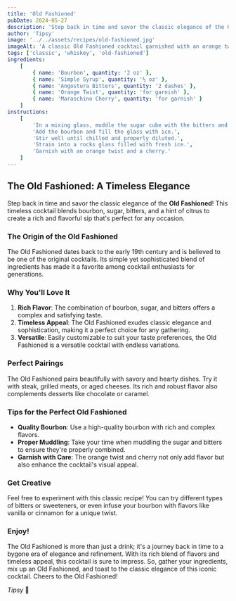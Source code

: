 ```yaml
---
title: 'Old Fashioned'
pubDate: 2024-05-27
description: 'Step back in time and savor the classic elegance of the Old Fashioned, a timeless cocktail that blends bourbon, sugar, bitters, and a hint of citrus for a rich and flavorful experience.'
author: 'Tipsy'
image: '../../assets/recipes/old-fashioned.jpg'
imageAlt: 'A classic Old Fashioned cocktail garnished with an orange twist and a cherry.'
tags: ['classic', 'whiskey', 'old-fashioned']
ingredients:
    [
        { name: 'Bourbon', quantity: '2 oz' },
        { name: 'Simple Syrup', quantity: '½ oz' },
        { name: 'Angostura Bitters', quantity: '2 dashes' },
        { name: 'Orange Twist', quantity: 'for garnish' },
        { name: 'Maraschino Cherry', quantity: 'for garnish' }
    ]
instructions:
    [
        'In a mixing glass, muddle the sugar cube with the bitters and a splash of water.',
        'Add the bourbon and fill the glass with ice.',
        'Stir well until chilled and properly diluted.',
        'Strain into a rocks glass filled with fresh ice.',
        'Garnish with an orange twist and a cherry.'
    ]
---
```


## The Old Fashioned: A Timeless Elegance

Step back in time and savor the classic elegance of the **Old Fashioned**! This timeless cocktail blends bourbon, sugar, bitters, and a hint of citrus to create a rich and flavorful sip that's perfect for any occasion.

### The Origin of the Old Fashioned

The Old Fashioned dates back to the early 19th century and is believed to be one of the original cocktails. Its simple yet sophisticated blend of ingredients has made it a favorite among cocktail enthusiasts for generations.

### Why You'll Love It

1. **Rich Flavor**: The combination of bourbon, sugar, and bitters offers a complex and satisfying taste.
2. **Timeless Appeal**: The Old Fashioned exudes classic elegance and sophistication, making it a perfect choice for any gathering.
3. **Versatile**: Easily customizable to suit your taste preferences, the Old Fashioned is a versatile cocktail with endless variations.

### Perfect Pairings

The Old Fashioned pairs beautifully with savory and hearty dishes. Try it with steak, grilled meats, or aged cheeses. Its rich and robust flavor also complements desserts like chocolate or caramel.

### Tips for the Perfect Old Fashioned

-   **Quality Bourbon**: Use a high-quality bourbon with rich and complex flavors.
-   **Proper Muddling**: Take your time when muddling the sugar and bitters to ensure they're properly combined.
-   **Garnish with Care**: The orange twist and cherry not only add flavor but also enhance the cocktail's visual appeal.

### Get Creative

Feel free to experiment with this classic recipe! You can try different types of bitters or sweeteners, or even infuse your bourbon with flavors like vanilla or cinnamon for a unique twist.

### Enjoy!

The Old Fashioned is more than just a drink; it's a journey back in time to a bygone era of elegance and refinement. With its rich blend of flavors and timeless appeal, this cocktail is sure to impress. So, gather your ingredients, mix up an Old Fashioned, and toast to the classic elegance of this iconic cocktail. Cheers to the Old Fashioned!

_Tipsy_ 🥃
